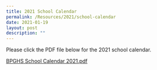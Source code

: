 ```yaml
---
title: 2021 School Calendar
permalink: /Resources/2021/school-calendar
date: 2021-01-19
layout: post
description: ""
---
```

Please click the PDF file below for the 2021 school calendar.  
  
[BPGHS School Calendar 2021.pdf](/files/BPGHS%20School%20Calendar%202021.pdf)